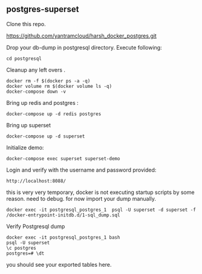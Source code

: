 ## postgres-superset
Clone this repo.

https://github.com/yantramcloud/harsh_docker_postgres.git

Drop your db-dump in postgresql directory.
Execute following:

	cd postgresql

Cleanup any left overs .
	
	docker rm -f $(docker ps -a -q)
	docker volume rm $(docker volume ls -q)
	docker-compose down -v
Bring up redis and postgres : 
    
    docker-compose up -d redis postgres
Bring up superset
    
	docker-compose up -d superset
Initialize demo:

	docker-compose exec superset superset-demo

Login and verify with the username and password provided: 
	
	http://localhost:8088/ 

this is very very temporary, docker is not executing startup scripts by some reason. need to debug. for now import your dump manually.

	docker exec -it postgresql_postgres_1  psql -U superset -d superset -f /docker-entrypoint-initdb.d/1-sql_dump.sql


Verify Postgresql dump
	
	docker exec -it postgresql_postgres_1 bash
	psql -U superset
	\c postgres
	postgres=# \dt
	
	
	
you should see your exported tables here.
